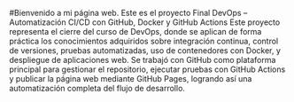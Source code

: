 
#Bienvenido a mi página web.
Este es el proyecto Final DevOps – Automatización CI/CD con GitHub, Docker y GitHub Actions
Este proyecto representa el cierre del curso de DevOps, donde se aplican de forma práctica los conocimientos adquiridos sobre integración continua, control de versiones, pruebas automatizadas, uso de contenedores con Docker, y despliegue de aplicaciones web. Se trabajó con GitHub como plataforma principal para gestionar el repositorio, ejecutar pruebas con GitHub Actions y publicar la página web mediante GitHub Pages, logrando así una automatización completa del flujo de desarrollo.     
